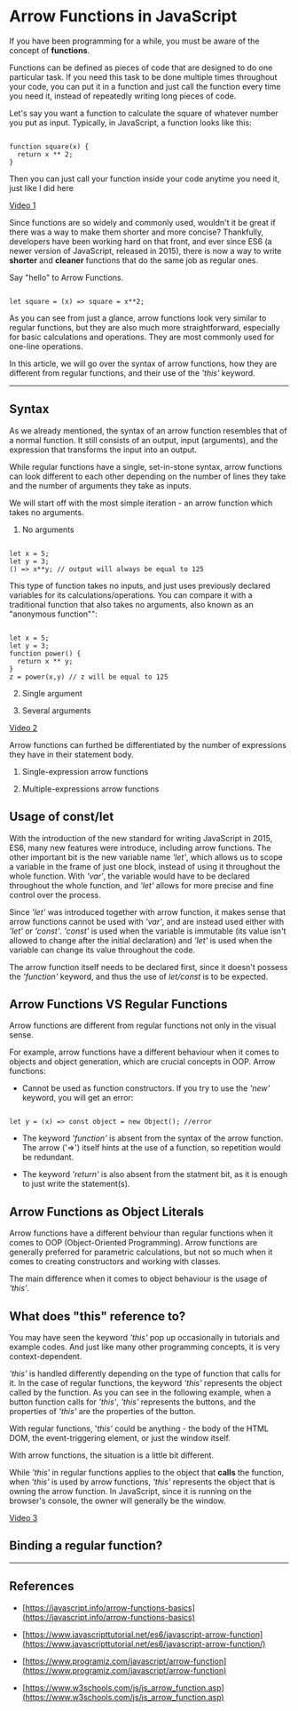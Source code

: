# Arrow Functions in JavaScript

If you have been programming for a while, you must be aware of the concept of __functions__. 
 
Functions can be defined as pieces of code that are designed to do one particular task. If you need this task to be done multiple times throughout your code, you can put it in a function and just call the function every time you need it, instead of repeatedly writing long pieces of code.

Let's say you want a function to calculate the square of whatever number you put as input. Typically, in JavaScript, a function looks like this:

```

function square(x) {
  return x ** 2;
}

```

Then you can just call your function inside your code anytime you need it, just like I did here

[Video 1](video1.mp4)

Since functions are so widely and commonly used, wouldn't it be great if there was a way to make them shorter and more concise? Thankfully, developers have been working hard on that front, and ever since ES6 (a newer version of JavaScript, released in 2015), there is now a way to write __shorter__ and __cleaner__ functions that do the same job as regular ones.

Say "hello" to Arrow Functions.


```

let square = (x) => square = x**2;

```

As you can see from just a glance, arrow functions look very similar to regular functions, but they are also much more straightforward, especially for basic calculations and operations. They are most commonly used for one-line operations.

In this article, we will go over the syntax of arrow functions, how they are different from regular functions, and their use of the *'this'* keyword.

---

## Syntax

As we already mentioned, the syntax of an arrow function resembles that of a normal function. It still consists of an output, input (arguments), and the expression that transforms the input into an output.

While regular functions have a single, set-in-stone syntax, arrow functions can look different to each other depending on the number of lines they take and the number of arguments they take as inputs.

We will start off with the most simple iteration - an arrow function which takes no arguments.

1. No arguments

```

let x = 5;
let y = 3;
() => x**y; // output will always be equal to 125

```

This type of function takes no inputs, and just uses previously declared variables for its calculations/operations. You can compare it with a traditional function that also takes no arguments, also known as an "anonymous function"":

```

let x = 5;
let y = 3;
function power() {
  return x ** y;
}
z = power(x,y) // z will be equal to 125

```

2. Single argument

3. Several arguments

[Video 2](video2.mp4)

Arrow functions can furthed be differentiated by the number of expressions they have in their statement body.

1. Single-expression arrow functions

2. Multiple-expressions arrow functions 

## Usage of const/let

With the introduction of the new standard for writing JavaScript in 2015, ES6, many new features were introduce, including arrow functions. The other important bit is the new variable name *'let'*, which allows us to scope a variable in the frame of just one block, instead of using it throughout the whole function. With *'var'*, the variable would have to be declared throughout the whole function, and *'let'* allows for more precise and fine control over the process.

Since *'let'* was introduced together with arrow function, it makes sense that arrow functions cannot be used with *'var'*, and are instead used either with *'let'* or *'const'*. *'const'* is used when the variable is immutable (its value isn't allowed to change after the initial declaration) and *'let'* is used when the variable can change its value throughout the code.

The arrow function itself needs to be declared first, since it doesn't possess the *'function'* keyword, and thus the use of *let/const* is to be expected.

## Arrow Functions VS Regular Functions

Arrow functions are different from regular functions not only in the visual sense.

For example, arrow functions have a different behaviour when it comes to objects and object generation, which are crucial concepts in OOP. Arrow functions:

- Cannot be used as function constructors. If you try to use the *'new'* keyword, you will get an error:

```

let y = (x) => const object = new Object(); //error

```

- The keyword *'function'* is absent from the syntax of the arrow function. The arrow ('=>') itself hints at the use of a function, so repetition would be redundant.

- The keyword *'return'* is also absent from the statment bit, as it is enough to just write the statement(s).  

## Arrow Functions as Object Literals

Arrow functions have a different behviour than regular functions when it comes to OOP (Object-Oriented Programming). Arrow functions are generally preferred for parametric calculations, but not so much when it comes to creating constructors and working with classes. 

The main difference when it comes to object behaviour is the usage of *'this'*.

## What does "this" reference to?

You may have seen the keyword *'this'* pop up occasionally in tutorials and example codes. And just like many other programming concepts, it is very context-dependent.

*'this'* is handled differently depending on the type of function that calls for it. In the case of regular functions, the keyword *'this'* represents the object called by the function. As you can see in the following example, when a button function calls for *'this'*, *'this'* represents the buttons, and the properties of *'this'* are the properties of the button. 

With regular functions, '*this'* could be anything - the body of the HTML DOM, the event-triggering element, or just the window itself.

With arrow functions, the situation is a little bit different.

While *'this'* in regular functions applies to the object that __calls__ the function, when *'this'* is used by arrow functions, *'this'* represents the object that is owning the arrow function. In JavaScript, since it is running on the browser's console, the owner will generally be the window.

[Video 3](video3.mp4)

## Binding a regular function?

---

## References

- [https://javascript.info/arrow-functions-basics](https://javascript.info/arrow-functions-basics)

- [https://www.javascripttutorial.net/es6/javascript-arrow-function](https://www.javascripttutorial.net/es6/javascript-arrow-function/)

- [https://www.programiz.com/javascript/arrow-function](https://www.programiz.com/javascript/arrow-function)

- [https://www.w3schools.com/js/js_arrow_function.asp](https://www.w3schools.com/js/js_arrow_function.asp)
